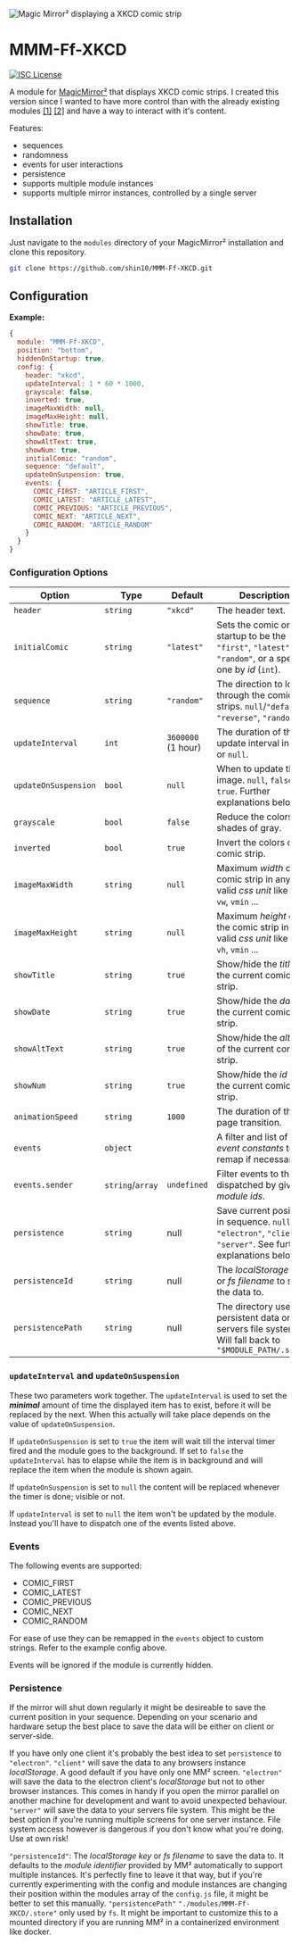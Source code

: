 ![Magic Mirror² displaying a XKCD comic strip](screenshot.png)

# MMM-Ff-XKCD

[![ISC License](https://img.shields.io/badge/license-ISC-blue.svg)](https://choosealicense.com/licenses/isc)

A module for [MagicMirror²](https://github.com/MichMich/MagicMirror) that displays XKCD comic strips.
I created this version since I wanted to have more control than with the already existing modules [[1]](https://github.com/Blastitt/DailyXKCD) [[2]](https://github.com/jupadin/MMM-XKCD) and have a way to interact with it's content.

Features:

- sequences
- randomness
- events for user interactions
- persistence
- supports multiple module instances
- supports multiple mirror instances, controlled by a single server

## Installation

Just navigate to the `modules` directory of your MagicMirror² installation and clone this repository.

```sh
git clone https://github.com/shin10/MMM-Ff-XKCD.git
```

## Configuration

**Example:**

```js
{
  module: "MMM-Ff-XKCD",
  position: "bottom",
  hiddenOnStartup: true,
  config: {
    header: "xkcd",
    updateInterval: 1 * 60 * 1000,
    grayscale: false,
    inverted: true,
    imageMaxWidth: null,
    imageMaxHeight: null,
    showTitle: true,
    showDate: true,
    showAltText: true,
    showNum: true,
    initialComic: "random",
    sequence: "default",
    updateOnSuspension: true,
    events: {
      COMIC_FIRST: "ARTICLE_FIRST",
      COMIC_LATEST: "ARTICLE_LATEST",
      COMIC_PREVIOUS: "ARTICLE_PREVIOUS",
      COMIC_NEXT: "ARTICLE_NEXT",
      COMIC_RANDOM: "ARTICLE_RANDOM"
    }
  }
}
```

### Configuration Options

| **Option**           | **Type**         | **Default**        | **Description**                                                                                                  |
| -------------------- | ---------------- | ------------------ | ---------------------------------------------------------------------------------------------------------------- |
| `header`             | `string`         | `"xkcd"`           | The header text.                                                                                                 |
| `initialComic`       | `string`         | `"latest"`         | Sets the comic on startup to be the `"first"`, `"latest"`, `"random"`, or a specific one by _id_ (`int`).        |
| `sequence`           | `string`         | `"random"`         | The direction to loop through the comic strips. `null`/`"default"`, `"reverse"`, `"random"`.                     |
| `updateInterval`     | `int`            | `3600000` (1 hour) | The duration of the update interval in ms or `null`.                                                             |
| `updateOnSuspension` | `bool`           | `null`             | When to update the image. `null`, `false` or `true`. Further explanations below.                                 |
| `grayscale`          | `bool`           | `false`            | Reduce the colors to shades of gray.                                                                             |
| `inverted`           | `bool`           | `true`             | Invert the colors of the comic strip.                                                                            |
| `imageMaxWidth`      | `string`         | `null`             | Maximum _width_ of the comic strip in any valid _css unit_ like `px`, `%`, `vw`, `vmin` ...                      |
| `imageMaxHeight`     | `string`         | `null`             | Maximum _height_ of the comic strip in any valid _css unit_ like `px`, `%`, `vh`, `vmin` ...                     |
| `showTitle`          | `string`         | `true`             | Show/hide the _title_ of the current comic strip.                                                                |
| `showDate`           | `string`         | `true`             | Show/hide the _date_ of the current comic strip.                                                                 |
| `showAltText`        | `string`         | `true`             | Show/hide the _alt_-text of the current comic strip.                                                             |
| `showNum`            | `string`         | `true`             | Show/hide the _id_ of the current comic strip.                                                                   |
| `animationSpeed`     | `string`         | `1000`             | The duration of the page transition.                                                                             |
| `events`             | `object`         |                    | A filter and list of _event constants_ to remap if necessary.                                                    |
| `events.sender`      | `string`/`array` | `undefined`        | Filter events to those dispatched by given _module ids_.                                                         |
| `persistence`        | `string`         | null               | Save current position in sequence. `null`, `"electron"`, `"client"`, `"server"`. See further explanations below. |
| `persistenceId`      | `string`         | null               | The _localStorage key_ or _fs filename_ to save the data to.                                                     |
| `persistencePath`    | `string`         | null               | The directory used for persistent data on the servers file system. Will fall back to `"$MODULE_PATH/.store"`     |

### `updateInterval` and `updateOnSuspension`

These two parameters work together. The `updateInterval` is used to set the **_minimal_** amount of time the displayed item has to exist, before it will be replaced by the next. When this actually will take place depends on the value of `updateOnSuspension`.

If `updateOnSuspension` is set to `true` the item will wait till the interval timer fired and the module goes to the background. If set to `false` the `updateInterval` has to elapse while the item is in background and will replace the item when the module is shown again.

If `updateOnSuspension` is set to `null` the content will be replaced whenever the timer is done; visible or not.

If `updateInterval` is set to `null` the item won't be updated by the module. Instead you'll have to dispatch one of the events listed above.

### Events

The following events are supported:

- COMIC_FIRST
- COMIC_LATEST
- COMIC_PREVIOUS
- COMIC_NEXT
- COMIC_RANDOM

For ease of use they can be remapped in the `events` object to custom strings. Refer to the example config above.

Events will be ignored if the module is currently hidden.

### Persistence

If the mirror will shut down regularly it might be desireable to save the current position in your sequence. Depending on your scenario and hardware setup the best place to save the data will be either on client or server-side.

If you have only one client it's probably the best idea to set `persistence` to `"electron"`.
`"client"` will save the data to any browsers instance _localStorage_. A good default if you have only one MM² screen.
`"electron"` will save the data to the electron client's _localStorage_ but not to other browser instances. This comes in handy if you open the mirror parallel on another machine for development and want to avoid unexpected behaviour.
`"server"` will save the data to your servers file system. This might be the best option if you're running multiple screens for one server instance. File system access however is dangerous if you don't know what you're doing. Use at own risk!

`"persistenceId"`: The _localStorage key_ or _fs filename_ to save the data to. It defaults to the _module identifier_ provided by MM² automatically to support multiple instances. It's perfectly fine to leave it that way, but if you're currently experimenting with the config and module instances are changing their position within the modules array of the `config.js` file, it might be better to set this manually.
`"persistencePath"` `"./modules/MMM-Ff-XKCD/.store"` only used by `fs`. It might be important to customize this to a mounted directory if you are running MM² in a containerized environment like docker.
